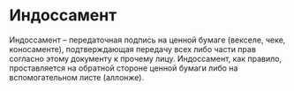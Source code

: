 # Индоссамент
Индоссамент – передаточная подпись на ценной бумаге (векселе, чеке, коносаменте), подтверждающая передачу всех либо части прав согласно этому документу к прочему лицу. Индоссамент, как правило, проставляется на обратной стороне ценной бумаги либо на вспомогательном листе (аллонже).